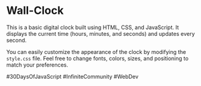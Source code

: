 # Wall-Clock
This is a basic digital clock built using HTML, CSS, and JavaScript. It displays the current time (hours, minutes, and seconds) and updates every second.

You can easily customize the appearance of the clock by modifying the `style.css` file. Feel free to change fonts, colors, sizes, and positioning to match your preferences.

#30DaysOfJavaScript #InfiniteCommunity #WebDev
